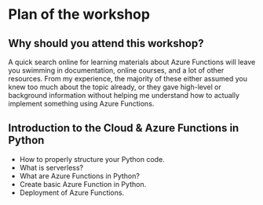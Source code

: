 # Plan of the workshop

## Why should you attend this workshop?
A quick search online for learning materials about Azure Functions will leave you swimming in documentation, online courses, and a lot of other resources. 
From my experience, the majority of these either assumed you knew too much about the topic already, or they gave high-level or background information without helping me understand how to actually implement something using Azure Functions.

## Introduction to the Cloud & Azure Functions in Python
* How to properly structure your Python code.
* What is serverless?
* What are Azure Functions in Python?
* Create basic Azure Function in Python.
* Deployment of Azure Functions.
